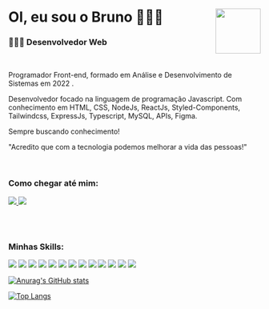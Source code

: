 # OI, eu sou o Bruno 🙇🏻‍♂️ <img align="right" width="90" src="https://media3.giphy.com/media/bGgsc5mWoryfgKBx1u/200w.webp?cid=ecf05e47bdhks6khthuzss4v251ln9dyijfkqgvqp6cp7q4y&rid=200w.webp&ct=g">

### 🧑🏻‍💻 Desenvolvedor Web

<br>

Programador Front-end, formado em Análise e Desenvolvimento de Sistemas em 2022 .

Desenvolvedor focado na linguagem de programação Javascript. Com conhecimento em HTML, CSS, NodeJs, ReactJs, Styled-Components, Tailwindcss, ExpressJs, Typescript, MySQL, APIs, Figma.

Sempre buscando conhecimento!
 
"Acredito que com a tecnologia podemos melhorar a vida das pessoas!"

</br>

### Como chegar até mim:

<a href="https://www.linkedin.com/in/bruno-goncalves-ferreira" target="_blank">
  <img src="https://img.shields.io/badge/-linkedin-0A66C2?style=for-the-badge&logo=linkedin" />
</a>
<a href="mailto:brunogoncalvesferreira@outlook.com" target="_blank">
  <img src="https://img.shields.io/badge/Microsoft_Outlook-0078D4?style=for-the-badge&logo=microsoft-outlook&logoColor=white" />
</a>

</br></br>

### Minhas Skills:

![](https://img.shields.io/badge/JavaScript-F7DF1E?style=for-the-badge&logo=javascript&logoColor=black)
![](https://img.shields.io/badge/Node.js-43853D?style=for-the-badge&logo=node.js&logoColor=white)
![](https://img.shields.io/badge/HTML5-E34F26?style=for-the-badge&logo=html5&logoColor=white)
![](https://img.shields.io/badge/CSS3-1572B6?style=for-the-badge&logo=css3&logoColor=white)
![](https://img.shields.io/badge/TypeScript-007ACC?style=for-the-badge&logo=typescript&logoColor=white)
![](https://img.shields.io/badge/Express.js-404D59?style=for-the-badge)
![](https://img.shields.io/badge/React-20232A?style=for-the-badge&logo=react&logoColor=61DAFB)
![](https://img.shields.io/badge/Tailwind_CSS-38B2AC?style=for-the-badge&logo=tailwind-css&logoColor=white)
![](https://img.shields.io/badge/SQLite-07405E?style=for-the-badge&logo=sqlite&logoColor=white)
![](https://img.shields.io/badge/MySQL-00000F?style=for-the-badge&logo=mysql&logoColor=white)
![](https://img.shields.io/badge/Linux-FCC624?style=for-the-badge&logo=linux&logoColor=black)
![](https://img.shields.io/badge/Windows-0078D6?style=for-the-badge&logo=windows&logoColor=white)
![](https://img.shields.io/badge/Visual_Studio_Code-0078D4?style=for-the-badge&logo=visual%20studio%20code&logoColor=white)

[![Anurag's GitHub stats](https://github-readme-stats.vercel.app/api?username=brunogoncalvesferreira&show_icons=true&theme=dark)](https://github.com/brunogoncalvesferreira/github-readme-stats)

[![Top Langs](https://github-readme-stats.vercel.app/api/top-langs/?username=brunogoncalvesferreira&layout=compact&theme=dark)](https://github.com/brunogoncalvesferreira/github-readme-stats)

